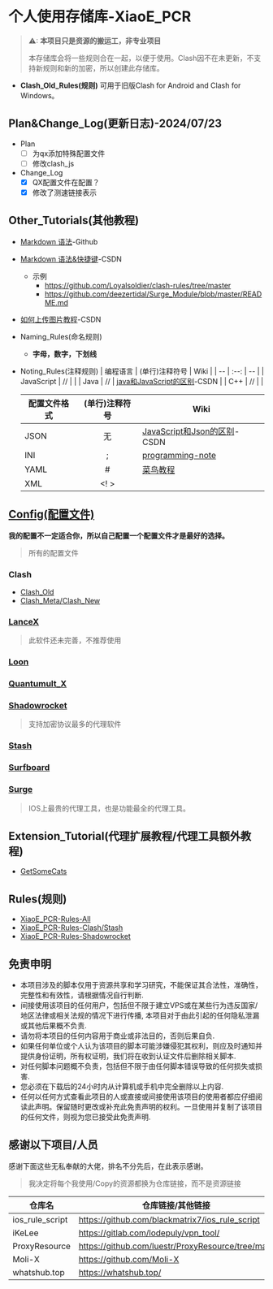 # 个人使用存储库-XiaoE_PCR
> ⚠: **本项目只是资源的搬运工，非专业项目**
> 
> 本存储库会将一些规则合在一起，以便于使用。Clash因不在未更新，不支持新规则和新的加密，所以创建此存储库。
- **Clash_Old_Rules(规则)** 可用于旧版Clash for Android and Clash for Windows。

## Plan&Change_Log(更新日志)-2024/07/23
- Plan
  - [ ] 为qx添加特殊配置文件
  - [ ] 修改clash_js
- Change_Log
  - [X] QX配置文件在配置？
  - [X] 修改了测速链接表示 
## Other_Tutorials(其他教程)
- [Markdown 语法](https://docs.github.com/zh/get-started/writing-on-github/getting-started-with-writing-and-formatting-on-github/basic-writing-and-formatting-syntax)-Github
- [Markdown 语法&快捷键](https://blog.csdn.net/github_38336924/article/details/82183088)-CSDN
  - 示例
    - https://github.com/Loyalsoldier/clash-rules/tree/master
    -  https://github.com/deezertidal/Surge_Module/blob/master/README.md
- [如何上传图片教程](https://blog.csdn.net/Cassie_zkq/article/details/79968598)-CSDN
- Naming_Rules(命名规则)
  - **字母，数字，下划线**
- Noting_Rules(注释规则)
  | 编程语言 | (单行)注释符号 | Wiki |
  | -- | :--: | -- |
  | JavaScript | // | |
  | Java | // | [java和JavaScript的区别](https://blog.csdn.net/qq_44273429/article/details/117409345)-CSDN |
  | C++ | // | |
  
  | 配置文件格式 | (单行)注释符号 | Wiki |
  | -- | :--: | -- |
  | JSON | 无 | [JavaScript和Json的区别](https://blog.csdn.net/qq_44273429/article/details/117409345)-CSDN |
  | INI | ; | [programming-note](https://programming-note-sylarliu.readthedocs.io/zh-cn/latest/index.html) |
  | YAML | # | [菜鸟教程](https://www.runoob.com/w3cnote/yaml-intro.html) |
  | XML | <! > |  |

## [Config(配置文件)](https://github.com/LaolunsiG/XiaoE_PCR/tree/main/Config_File)
**我的配置不一定适合你，所以自己配置一个配置文件才是最好的选择。**
> 所有的配置文件
### Clash
- [Clash_Old](https://github.com/LaolunsiG/XiaoE_PCR/tree/main/Config_File/Clash)
- [Clash_Meta/Clash_New](https://github.com/LaolunsiG/XiaoE_PCR/tree/main/Config_File/Clash_Meta)
### [LanceX](https://github.com/LaolunsiG/XiaoE_PCR/tree/main/Config_File/LanceX)
> 此软件还未完善，不推荐使用
### [Loon](https://github.com/LaolunsiG/XiaoE_PCR/tree/main/Config_File/Loon)

### [Quantumult_X](https://github.com/LaolunsiG/XiaoE_PCR/tree/main/Config_File/Quantumult_X)

### [Shadowrocket](https://github.com/LaolunsiG/XiaoE_PCR/tree/main/Config_File/Shadowrocket)
> 支持加密协议最多的代理软件
### [Stash](https://github.com/LaolunsiG/XiaoE_PCR/tree/main/Config_File/Stash)

### [Surfboard](https://github.com/LaolunsiG/XiaoE_PCR/tree/main/Config_File/Surfboard)

### [Surge](https://github.com/LaolunsiG/XiaoE_PCR/tree/main/Config_File/Surge)
> IOS上最贵的代理工具，也是功能最全的代理工具。
## Extension_Tutorial(代理扩展教程/代理工具额外教程)
- [GetSomeCats](https://github.com/getsomecat/GetSomeCats/tree/Surge)

## Rules(规则)
- [XiaoE_PCR-Rules-All](https://github.com/LaolunsiG/XiaoE_PCR/tree/main/rules)
- [XiaoE_PCR-Rules-Clash/Stash](https://github.com/LaolunsiG/XiaoE_PCR/tree/main/rules/Clash_Meta)
- [XiaoE_PCR-Rules-Shadowrocket](https://github.com/LaolunsiG/XiaoE_PCR/tree/main/rules/Shadowrocket)

## 免责申明
- 本项目涉及的脚本仅用于资源共享和学习研究，不能保证其合法性，准确性，完整性和有效性，请根据情况自行判断.
- 间接使用该项目的任何用户，包括但不限于建立VPS或在某些行为违反国家/地区法律或相关法规的情况下进行传播, 本项目对于由此引起的任何隐私泄漏或其他后果概不负责.
- 请勿将本项目的任何内容用于商业或非法目的，否则后果自负.
- 如果任何单位或个人认为该项目的脚本可能涉嫌侵犯其权利，则应及时通知并提供身份证明，所有权证明，我们将在收到认证文件后删除相关脚本.
- 对任何脚本问题概不负责，包括但不限于由任何脚本错误导致的任何损失或损害.
- 您必须在下载后的24小时内从计算机或手机中完全删除以上内容.
- 任何以任何方式查看此项目的人或直接或间接使用该项目的使用者都应仔细阅读此声明。保留随时更改或补充此免责声明的权利。一旦使用并复制了该项目的任何文件，则视为您已接受此免责声明.

## 感谢以下项目/人员
感谢下面这些无私奉献的大佬，排名不分先后，在此表示感谢。
> 我决定将每个我使用/Copy的资源都换为仓库链接，而不是资源链接

|仓库名|仓库链接/其他链接|Telegram频道|
|--|--|--|
|ios_rule_script|https://github.com/blackmatrix7/ios_rule_script||
|iKeLee|https://gitlab.com/lodepuly/vpn_tool/|https://t.me/iKeLee|
|ProxyResource|https://github.com/luestr/ProxyResource/tree/main||
|Moli-X|https://github.com/Moli-X|https://t.me/QuantX|
|whatshub.top|https://whatshub.top/||

